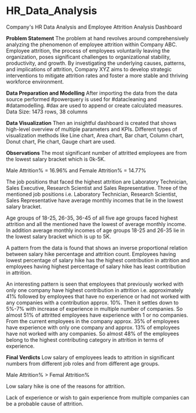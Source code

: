 # HR_Data_Analysis
Company's HR Data Analysis and Employee Attrition Analysis Dashboard

**Problem Statement**
The problem at hand revolves around comprehensively analyzing the phenomenon of employee attrition within Company ABC. Employee attrition, the process of employees voluntarily leaving the organization, poses significant challenges to organizational stability, productivity, and growth. By investigating the underlying causes, patterns, and implications of attrition, Company XYZ aims to develop strategic interventions to mitigate attrition rates and foster a more stable and thriving workforce environment.

**Data Preparation and Modelling**
After importing the data from the data source performed #powerquery is used for #datacleaning and #datamodelling. #dax are used to append or create calculated measures.
Data Size: 1473 rows, 38 columns

**Data Visualization**
Then an insightful dashboard is created that shows high-level overview of multiple parameters and KPIs. Different types of visualization methods like Line chart, Area chart, Bar chart, Column chart, Donut chart, Pie chart, Gauge chart are used.

**Observations**
The most significant number of attritted employees are from the lowest salary bracket which is 0k-5K.

Male Attrition% = 16.96% and Female Attrition% = 14.77%

The job positions that faced the highest attrition are Laboratory Technician, Sales Executive, Research Scientist and Sales Representative. 
Three of the mentioned job positions i.e. Laboratory Technician, Research Scientist, Sales Representative have average monthly incomes that lie in the lowest salary bracket.

Age groups of 18-25, 26-35, 36-45 of all five age groups faced highest attrition and all the mentioned have the lowest of average monthly income. 
In addition average monthly incomes of age groups 18-25 and 26-35 lie in the lowest salary bracket which is up to 5K.

A pattern from the data is found that shows an inverse proportional relation between salary hike percentage and attrition count. 
Employees having lowest percentage of salary hike has the highest contribution in attrition and employees having highest percentage of salary hike has least contribution in attrition.

An interesting pattern is seen that employees that previously worked with only one company have highest contribution in attrition i.e. approximately 41% followed by employees that have no experience or had not worked with any companies with a contribution approx. 10%. Then it settles down to 5%-7% with increase of experience in multiple number of companies. So almost 51% of attritted employees have experience with 1 or no companies. From the current employees in the company approx. 35% of employees have experience with only one company and approx. 13% of employees have not worked with any companies. So almost 48% of the employees belong to the highest contributing category in attrition in terms of experience.

**Final Verdicts**
Low salary of employees leads to attrition in significant numbers from different job roles and from different age groups.

Male Attrition% > Femal Attrition%

Low salary hike is one of the reasons for attrition.

Lack of experience or wish to gain experience from multiple companies can be a probable cause of attrition.
